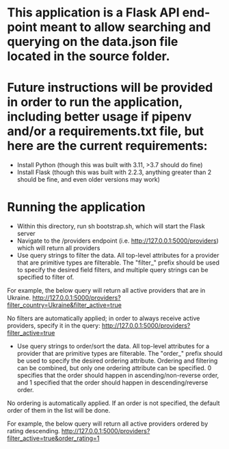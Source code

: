 # This application is a Flask API end-point meant to allow searching and querying on the data.json file located in the source folder.

# Future instructions will be provided in order to run the application, including better usage if pipenv and/or a requirements.txt file, but here are the current requirements:
- Install Python (though this was built with 3.11, >3.7 should do fine)
- Install Flask (though this was built with 2.2.3, anything greater than 2 should be fine, and even older versions may work)

# Running the application
- Within this directory, run sh bootstrap.sh, which will start the Flask server
- Navigate to the /providers endpoint (i.e. http://127.0.0.1:5000/providers) which will return all providers
- Use query strings to filter the data. All top-level attributes for a provider that are primitive types are filterable. The "filter_" prefix should be used to specify the desired field filters, and multiple query strings can be specified to filter of.

For example, the below query will return all active providers that are in Ukraine.
http://127.0.0.1:5000/providers?filter_country=Ukraine&filter_active=true

No filters are automatically applied; in order to always receive active providers, specify it in the query:
http://127.0.0.1:5000/providers?filter_active=true

- Use query strings to order/sort the data. All top-level attributes for a provider that are primitive types are filterable. The "order_" prefix should be used to specify the desired ordering attribute. Ordering and filtering can be combined, but only one ordering attribute can be specified. 0 specifies that the order should happen in ascending/non-reverse order, and 1 specified that the order should happen in descending/reverse order.

No ordering is automatically applied. If an order is not specified, the default order of them in the list will be done.

For example, the below query will return all active providers ordered by rating descending.
http://127.0.0.1:5000/providers?filter_active=true&order_rating=1